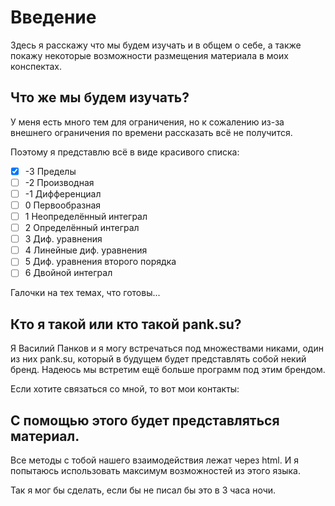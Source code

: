 # Введение
Здесь я расскажу что мы будем изучать и в общем о себе, 
а также покажу некоторые возможности размещения материала в моих конспектах.

## Что же мы будем изучать?

У меня есть много тем для ограничения, но к сожалению из-за внешнего ограничения по времени рассказать всё не получится.

Поэтому я представлю всё в виде красивого списка:

- [x] -3 Пределы
- [ ] -2 Производная
- [ ] -1 Дифференциал
- [ ] 0 Первообразная
- [ ] 1 Неопределённый интеграл
- [ ] 2 Определённый интеграл
- [ ] 3 Диф. уравнения
- [ ] 4 Линейные диф. уравнения
- [ ] 5 Диф. уравнения второго порядка
- [ ] 6 Двойной интеграл

Галочки на тех темах, что готовы...

## Кто я такой или кто такой pank.su?

Я Василий Панков и я могу встречаться под множествами никами, один из них pank.su, который в будущем будет представлять
собой некий бренд. Надеюсь мы встретим ещё больше программ под этим брендом.

Если хотите связаться со мной, то вот мои контакты:

## С помощью этого будет представляться материал.

Все методы с тобой нашего взаимодействия лежат через html. И я попытаюсь использовать максимум возможностей из этого языка.

Так я мог бы сделать, если бы не писал бы это в 3 часа ночи.

